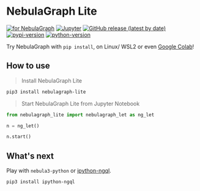 # NebulaGraph Lite

[![for NebulaGraph](https://img.shields.io/badge/Toolchain-NebulaGraph-blue)](https://github.com/vesoft-inc/nebula)
[![Jupyter](https://img.shields.io/badge/Jupyter-Supported-brightgreen)](https://github.com/jupyterlab/jupyterlab)
[![GitHub release (latest by date)](https://img.shields.io/github/v/release/wey-gu/nebulagraph-lite?label=Version)](https://github.com/wey-gu/nebulagraph-lite/releases)
[![pypi-version](https://img.shields.io/pypi/v/nebulagraph-lite)](https://pypi.org/project/nebulagraph-lite/)
[![python-version](https://img.shields.io/badge/python-3.6.2%20|%203.7%20|%203.8%20|%203.9%20|%203.10%20|%203.11%20|%203.12-blue)](https://www.python.org/)

Try NebulaGraph with `pip install`, on Linux/ WSL2 or even [Google Colab](https://bit.ly/nebula-colab)!

## How to use

> Install NebulaGraph Lite

```bash
pip3 install nebulagraph-lite
```

> Start NebulaGraph Lite from Jupyter Notebook

```python
from nebulagraph_lite import nebulagraph_let as ng_let

n = ng_let()

n.start()
```

## What's next

Play with `nebula3-python` or [ipython-ngql](https://github.com/wey-gu/ipython-ngql).

```bash
pip3 install ipython-ngql
```
